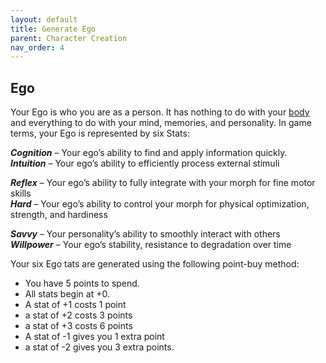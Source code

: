 ```yaml
---
layout: default
title: Generate Ego
parent: Character Creation
nav_order: 4
---
```


## Ego

Your Ego is who you are as a person. It has nothing to do with your [body](https://htmltomd.com/wikis/morph) and everything to do with your mind, memories, and personality. In game terms, your Ego is represented by six Stats:

**_Cognition_** – Your ego’s ability to find and apply information quickly.  
**_Intuition_** – Your ego’s ability to efficiently process external stimuli

**_Reflex_** – Your ego’s ability to fully integrate with your morph for fine motor skills  
**_Hard_** – Your ego’s ability to control your morph for physical optimization, strength, and hardiness

**_Savvy_** – Your personality’s ability to smoothly interact with others  
**_Willpower_** – Your ego’s stability, resistance to degradation over time

Your six Ego tats are generated using the following point-buy method:

- You have 5 points to spend.
- All stats begin at +0.
- A stat of +1 costs 1 point
- a stat of +2 costs 3 points
- a stat of +3 costs 6 points
- A stat of -1 gives you 1 extra point
- a stat of -2 gives you 3 extra points.
